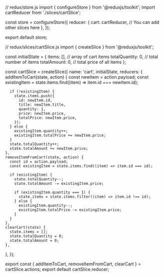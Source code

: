 // redux/store.js
import { configureStore } from '@reduxjs/toolkit';
import cartReducer from './slices/cartSlice';

const store = configureStore({
  reducer: {
    cart: cartReducer,
    // You can add other slices here
  },
});

export default store;


// redux/slices/cartSlice.js
import { createSlice } from '@reduxjs/toolkit';

const initialState = {
  items: [], // array of cart items
  totalQuantity: 0, // total number of items
  totalAmount: 0, // total price of all items
};

const cartSlice = createSlice({
  name: 'cart',
  initialState,
  reducers: {
    addItemToCart(state, action) {
      const newItem = action.payload;
      const existingItem = state.items.find((item) => item.id === newItem.id);

      if (!existingItem) {
        state.items.push({
          id: newItem.id,
          title: newItem.title,
          quantity: 1,
          price: newItem.price,
          totalPrice: newItem.price,
        });
      } else {
        existingItem.quantity++;
        existingItem.totalPrice += newItem.price;
      }
      state.totalQuantity++;
      state.totalAmount += newItem.price;
    },
    removeItemFromCart(state, action) {
      const id = action.payload;
      const existingItem = state.items.find((item) => item.id === id);

      if (existingItem) {
        state.totalQuantity--;
        state.totalAmount -= existingItem.price;

        if (existingItem.quantity === 1) {
          state.items = state.items.filter((item) => item.id !== id);
        } else {
          existingItem.quantity--;
          existingItem.totalPrice -= existingItem.price;
        }
      }
    },
    clearCart(state) {
      state.items = [];
      state.totalQuantity = 0;
      state.totalAmount = 0;
    },
  },
});

export const { addItemToCart, removeItemFromCart, clearCart } = cartSlice.actions;
export default cartSlice.reducer;

